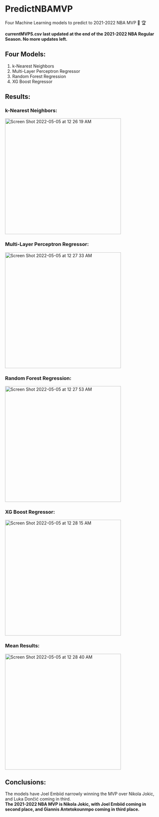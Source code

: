 # PredictNBAMVP
Four Machine Learning models to predict to 2021-2022 NBA MVP 🏀 🏆

**currentMVPS.csv last updated at the end of the 2021-2022 NBA Regular Season. No more updates left.**

## Four Models: ##
1. k-Nearest Neighbors
2. Multi-Layer Perceptron Regressor
3. Random Forest Regression
4. XG Boost Regressor

## Results: ##
### k-Nearest Neighbors: ###
<img width="382" alt="Screen Shot 2022-05-05 at 12 26 19 AM" src="https://user-images.githubusercontent.com/64564445/166863837-ba9dcbf2-36c5-4722-bd12-9a4a6bcf6710.png">

### Multi-Layer Perceptron Regressor: ###
<img width="382" alt="Screen Shot 2022-05-05 at 12 27 33 AM" src="https://user-images.githubusercontent.com/64564445/166863846-b7f886f0-6404-4ee1-b38c-1e0edb84297e.png">

### Random Forest Regression: ###
<img width="382" alt="Screen Shot 2022-05-05 at 12 27 53 AM" src="https://user-images.githubusercontent.com/64564445/166863868-f5284be0-0fd8-4c51-901a-d7f072d0fada.png">

### XG Boost Regressor: ###
<img width="382" alt="Screen Shot 2022-05-05 at 12 28 15 AM" src="https://user-images.githubusercontent.com/64564445/166863880-16f4af34-3697-4c98-bf17-f3a641cf0bba.png">

### Mean Results: ###
<img width="382" alt="Screen Shot 2022-05-05 at 12 28 40 AM" src="https://user-images.githubusercontent.com/64564445/166863889-3a00ef40-0104-4417-bcaa-868df69cb5a7.png">

## Conclusions: ##
The models have Joel Embiid narrowly winning the MVP over Nikola Jokic, and Luka Dončić coming in third.<br/>
**The 2021-2022 NBA MVP is Nikola Jokic, with Joel Embiid coming in second place, and Giannis Antetokounmpo coming in third place.**